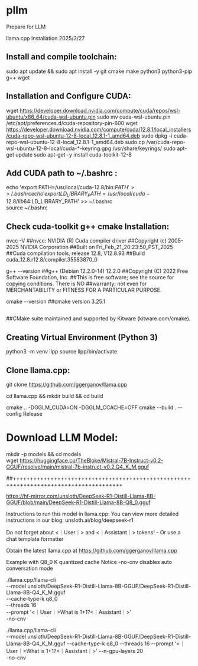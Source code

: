 # pllm
Prepare for LLM

llama.cpp Installation
2025/3/27



## Install and compile toolchain:

sudo apt update && sudo apt install -y git cmake make python3 python3-pip g++ wget  

## Installation and Configure CUDA:

wget https://developer.download.nvidia.com/compute/cuda/repos/wsl-ubuntu/x86_64/cuda-wsl-ubuntu.pin
sudo mv cuda-wsl-ubuntu.pin /etc/apt/preferences.d/cuda-repository-pin-600
wget https://developer.download.nvidia.com/compute/cuda/12.8.1/local_installers/cuda-repo-wsl-ubuntu-12-8-local_12.8.1-1_amd64.deb
sudo dpkg -i cuda-repo-wsl-ubuntu-12-8-local_12.8.1-1_amd64.deb
sudo cp /var/cuda-repo-wsl-ubuntu-12-8-local/cuda-*-keyring.gpg /usr/share/keyrings/
sudo apt-get update
sudo apt-get -y install cuda-toolkit-12-8

## Add CUDA path to ~/.bashrc :

echo 'export PATH=/usr/local/cuda-12.8/bin:$PATH' >> ~/.bashrc  
echo 'export LD_LIBRARY_PATH=/usr/local/cuda-12.8/lib64:$LD_LIBRARY_PATH' >> ~/.bashrc  
source ~/.bashrc‌ 

## Check cuda-toolkit g++ cmake Installation:

nvcc -V
##nvcc: NVIDIA (R) Cuda compiler driver
##Copyright (c) 2005-2025 NVIDIA Corporation
##Built on Fri_Feb_21_20:23:50_PST_2025
##Cuda compilation tools, release 12.8, V12.8.93
##Build cuda_12.8.r12.8/compiler.35583870_0

g++ --version
##g++ (Debian 12.2.0-14) 12.2.0
##Copyright (C) 2022 Free Software Foundation, Inc.
##This is free software; see the source for copying conditions.  There is NO
##warranty; not even for MERCHANTABILITY or FITNESS FOR A PARTICULAR PURPOSE.

cmake --version
##cmake version 3.25.1
##
##CMake suite maintained and supported by Kitware (kitware.com/cmake).

## Creating Virtual Environment (Python 3)

python3 -m venv llpp
source llpp/bin/activate

## Clone llama.cpp:

git clone https://github.com/ggerganov/llama.cpp

cd llama.cpp && mkdir build && cd build 

cmake .. -DGGLM_CUDA=ON -DGGLM_CCACHE=OFF
cmake --build . --config Release

# Download LLM Model:

mkdir -p models && cd models  
wget https://huggingface.co/TheBloke/Mistral-7B-Instruct-v0.2-GGUF/resolve/main/mistral-7b-instruct-v0.2.Q4_K_M.gguf


##++++++++++++++++++++++++++++++++++++++++++++++++++++++++++++++++++++++++++++++++++++++

https://hf-mirror.com/unsloth/DeepSeek-R1-Distill-Llama-8B-GGUF/blob/main/DeepSeek-R1-Distill-Llama-8B-Q8_0.gguf

Instructions to run this model in llama.cpp:
You can view more detailed instructions in our blog: unsloth.ai/blog/deepseek-r1

Do not forget about <｜User｜> and <｜Assistant｜> tokens! - Or use a chat template formatter

Obtain the latest llama.cpp at https://github.com/ggerganov/llama.cpp

Example with Q8_0 K quantized cache Notice -no-cnv disables auto conversation mode

./llama.cpp/llama-cli \
    --model unsloth/DeepSeek-R1-Distill-Llama-8B-GGUF/DeepSeek-R1-Distill-Llama-8B-Q4_K_M.gguf \
    --cache-type-k q8_0 \
    --threads 16 \
    --prompt '<｜User｜>What is 1+1?<｜Assistant｜>' \
    -no-cnv


./llama.cpp/llama-cli \
--model unsloth/DeepSeek-R1-Distill-Llama-8B-GGUF/DeepSeek-R1-Distill-Llama-8B-Q4_K_M.gguf
--cache-type-k q8_0 
--threads 16 
--prompt '<｜User｜>What is 1+1?<｜Assistant｜>'
--n-gpu-layers 20 \
 -no-cnv

